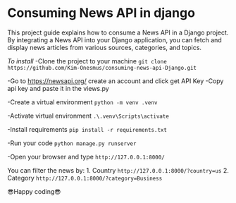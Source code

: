 <h1>Consuming News API in django</h1>
<p>This project guide explains how to consume a News API in a Django project. By integrating a News API into your Django application, you can fetch and display news articles from various sources, categories, and topics.</p>

*To install*
-Clone the project to your machine
```git clone https://github.com/Kim-Onesmus/consuming-news-api-Django.git```

-Go to <a href="https://newsapi.org/">https://newsapi.org/</a> create an account and click get API Key
-Copy api key and paste it in the views.py

-Create a virtual environment
```python -m venv .venv```

-Activate virtual environment
```.\.venv\Scripts\activate```

-Install requirements
```pip install -r requirements.txt```

-Run your code
```python manage.py runserver```

-Open your browser and type
```http://127.0.0.1:8000/```

You can filter the news by:
    1. Country
    ```http://127.0.0.1:8000/?country=us```
    2. Category
    ```http://127.0.0.1:8000/?category=Business```

😎Happy coding😎

